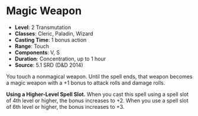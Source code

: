 # Magic Weapon

- **Level**: 2 Transmutation
- **Classes**: Cleric, Paladin, Wizard
- **Casting Time**: 1 bonus action
- **Range**: Touch
- **Components**: V, S
- **Duration**: Concentration, up to 1 hour
- **Source**: 5.1 SRD (D&D 2014)

You touch a nonmagical weapon. Until the spell ends, that weapon becomes a magic weapon with a +1 bonus to attack rolls and damage rolls.

**Using a Higher-Level Spell Slot.** When you cast this spell using a spell slot of 4th level or higher, the bonus increases to +2. When you use a spell slot of 6th level or higher, the bonus increases to +3.
